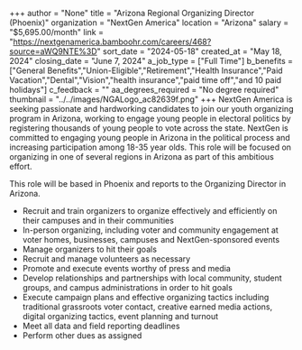 +++
author = "None"
title = "Arizona Regional Organizing Director (Phoenix)"
organization = "NextGen America"
location = "Arizona"
salary = "$5,695.00/month"
link = "https://nextgenamerica.bamboohr.com/careers/468?source=aWQ9NTE%3D"
sort_date = "2024-05-18"
created_at = "May 18, 2024"
closing_date = "June 7, 2024"
a_job_type = ["Full Time"]
b_benefits = ["General Benefits","Union-Eligible","Retirement","Health Insurance","Paid Vacation","Dental","Vision","health insurance","paid time off","and 10 paid holidays"]
c_feedback = ""
aa_degrees_required = "No degree required"
thumbnail = "../../images/NGALogo_ac82639f.png"
+++
NextGen America is seeking passionate and hardworking candidates to join our youth organizing program in Arizona, working to engage young people in electoral politics by registering thousands of young people to vote across the state. NextGen is committed to engaging young people in Arizona in the political process and increasing participation among 18-35 year olds. This role will be focused on organizing in one of several regions in Arizona as part of this ambitious effort. 

This role will be based in Phoenix and reports to the Organizing Director in Arizona.

- Recruit and train organizers to organize effectively and efficiently on their campuses and in their communities
- In-person organizing, including voter and community engagement at voter homes, businesses, campuses and NextGen-sponsored events
- Manage organizers to hit their goals
- Recruit and manage volunteers as necessary
- Promote and execute events worthy of press and media
- Develop relationships and partnerships with local community, student groups, and campus administrations in order to hit goals
- Execute campaign plans and effective organizing tactics including traditional grassroots voter contact, creative earned media actions, digital organizing tactics, event planning and turnout
- Meet all data and field reporting deadlines
- Perform other dues as assigned